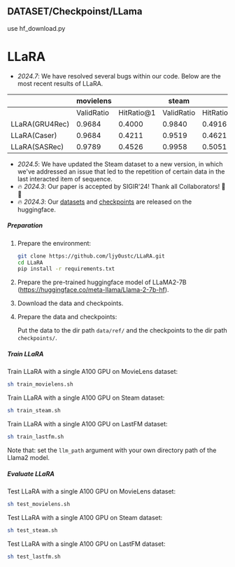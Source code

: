 ## DATASET/Checkpoinst/LLama

use hf_download.py


# LLaRA

- *2024.7*: We have resolved several bugs within our code. Below are the most recent results of LLaRA.

|                | movielens  || steam    || lastfm   ||
|----------------|------------|------|----------|------|----------|------|
|                | ValidRatio | HitRatio@1 | ValidRatio | HitRatio@1 | ValidRatio | HitRatio@1 |
| LLaRA(GRU4Rec) | 0.9684     | 0.4000 | 0.9840 | 0.4916 | 0.9672 | 0.4918 |
| LLaRA(Caser)   | 0.9684     | 0.4211 | 0.9519 | 0.4621 | 0.9754 | 0.4836 |
| LLaRA(SASRec)  | 0.9789     | 0.4526 | 0.9958 | 0.5051 | 0.9754 | 0.5246 |
- *2024.5*: We have updated the Steam dataset to a new version, in which we've addressed an issue that led to the repetition of certain data in the last interacted item of sequence.
- 🔥 *2024.3*: Our paper is accepted by SIGIR'24! Thank all Collaborators! 🎉🎉
- 🔥 *2024.3*: Our [datasets](https://huggingface.co/datasets/joyliao7777/LLaRA) and [checkpoints](https://huggingface.co/joyliao7777/LLaRA) are released on the huggingface.
  
##### Preparation

1. Prepare the environment: 

   ```sh
   git clone https://github.com/ljy0ustc/LLaRA.git
   cd LLaRA
   pip install -r requirements.txt
   ```

2. Prepare the pre-trained huggingface model of LLaMA2-7B (https://huggingface.co/meta-llama/Llama-2-7b-hf).

3. Download the data and checkpoints.

4. Prepare the data and checkpoints:

   Put the data to the dir path `data/ref/` and the checkpoints to the dir path `checkpoints/`.

##### Train LLaRA

Train LLaRA with a single A100 GPU on MovieLens dataset:

```sh
sh train_movielens.sh
```

Train LLaRA with a single A100 GPU on Steam dataset:

```sh
sh train_steam.sh
```

Train LLaRA with a single A100 GPU on LastFM dataset:

```sh
sh train_lastfm.sh
```

Note that: set the `llm_path` argument with your own directory path of the Llama2 model.

##### Evaluate LLaRA

Test LLaRA with a single A100 GPU on MovieLens dataset:

```sh
sh test_movielens.sh
```

Test LLaRA with a single A100 GPU on Steam dataset:

```sh
sh test_steam.sh
```

Test LLaRA with a single A100 GPU on LastFM dataset:

```sh
sh test_lastfm.sh
```

